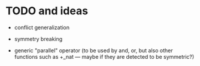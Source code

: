 # TODO and ideas

- conflict generalization

- symmetry breaking

- generic "parallel" operator (to be used by and, or, but also
  other functions such as +_nat — maybe if they are detected to be symmetric?)
